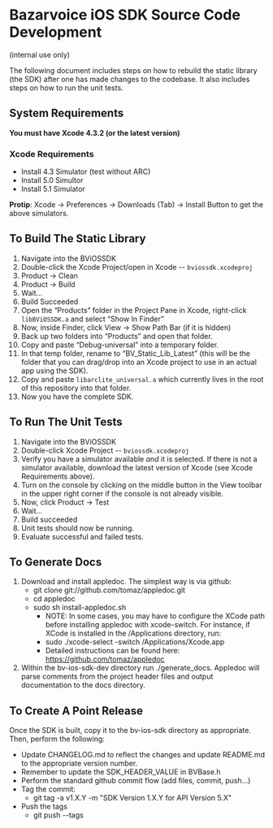 Bazarvoice iOS SDK Source Code Development 
=

(internal use only)


The following document includes steps on how to rebuild the static library (the SDK) after one has made changes to the codebase.  It also includes steps on how to run the unit tests.

System Requirements
-

**You must have Xcode 4.3.2 (or the latest version)**

### Xcode Requirements

- Install 4.3 Simulator (test without ARC)
- Install 5.0 Simultor
- Install 5.1 Simulator 

**Protip**: Xcode -> Preferences -> Downloads (Tab) -> Install Button
to get the above simulators.

To Build The Static Library
-

1. Navigate into the BViOSSDK
2. Double-click the Xcode Project/open in Xcode -- ```bviossdk.xcodeproj```
3. Product -> Clean
4. Product -> Build
5. Wait...
6. Build Succeeded
7. Open the “Products” folder in the Project Pane in Xcode, right-click ```libBViOSSDK.a``` and select “Show In Finder”
8. Now, inside Finder, click View -> Show Path Bar (if it is hidden)
9. Back up two folders into “Products” and open that folder.
10. Copy and paste “Debug-universal” into a temporary folder.
11. In that temp folder, rename to “BV_Static_Lib_Latest” (this will be the folder that you can drag/drop into an Xcode project to use in an actual app using the SDK).
12. Copy and paste ```libarclite_universal.a``` which currently lives in the root of this repository into that folder.
13. Now you have the complete SDK.


To Run The Unit Tests
--

1. Navigate into the BViOSSDK
2. Double-click Xcode Project -- ```bviossdk.xcodeproj```
3. Verify you have a simulator available _and_ it is selected.  If there is not a simulator available, download the latest version of Xcode (see Xcode Requirements above).
4. Turn on the console by clicking on the middle button in the View toolbar in the upper right corner if the console is not already visible.
5. Now, click Product -> Test
6. Wait...
7. Build succeeded
8. Unit tests should now be running.
9. Evaluate successful and failed tests.


To Generate Docs
--

1. Download and install appledoc.  The simplest way is via github:
	- git clone git://github.com/tomaz/appledoc.git
	- cd appledoc
	- sudo sh install-appledoc.sh 
		- NOTE: In some cases, you may have to configure the XCode path before installing appledoc with xcode-switch.  For instance, if XCode is installed in the /Applications directory, run:
		- sudo ./xcode-select -switch /Applications/Xcode.app 
		- Detailed instructions can be found here: https://github.com/tomaz/appledoc
2. Within the bv-ios-sdk-dev directory run ./generate_docs.  Appledoc will parse comments from the project header files and output documentation to the docs directory.

To Create A Point Release
--
Once the SDK is built, copy it to the bv-ios-sdk directory as appropriate.  Then, perform the following:
- Update CHANGELOG.md to reflect the changes and update README.md to the appropriate version number.
- Remember to update the SDK\_HEADER\_VALUE in BVBase.h 
- Perform the standard github commit flow (add files, commit, push...)
- Tag the commit:
	- git tag -a v1.X.Y -m "SDK Version 1.X.Y for API Version 5.X"
- Push the tags
	- git push --tags